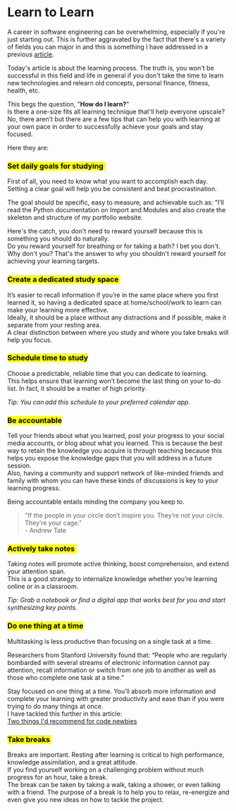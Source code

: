 # Learn to Learn

A career in software engineering can be overwhelming, especially if you're just starting out. This is further aggravated by the fact that there's a variety of fields you can major in and this is something I have addressed in a previous [article](https://hashnode.com/post/cl9lsjpd9000209l52pqg4wc1).

Today's article is about the learning process. The truth is, you won't be successful in this field and life in general if you don't take the time to learn new technologies and relearn old concepts, personal finance, fitness, health, etc.

This begs the question, "**How do I learn?**"  
Is there a one-size fits all learning technique that'll help everyone upscale? No, there aren't but there are a few tips that can help you with learning at your own pace in order to successfully achieve your goals and stay focused.

Here they are:

### **<mark>Set daily goals for studying&nbsp;</mark>** 

First of all, you need to know what you want to accomplish each day.  
Setting a clear goal will help you be consistent and beat procrastination.

The goal should be specific, easy to measure, and achievable such as: "I’ll read the Python documentation on Import and Modules and also create the skeleton and structure of my portfolio website.

Here's the catch, you don't need to reward yourself because this is something you should do naturally.  
Do you reward yourself for breathing or for taking a bath? I bet you don't. Why don't you? That's the answer to why you shouldn't reward yourself for achieving your learning targets.

### **<mark>Create a dedicated study space&nbsp;</mark>** 

It’s easier to recall information if you’re in the same place where you first learned it, so having a dedicated space at home/school/work to learn can make your learning more effective.  
Ideally, it should be a place without any distractions and if possible, make it separate from your resting area.  
A clear distinction between where you study and where you take breaks will help you focus.

### **<mark>Schedule time to study</mark>**

Choose a predictable, reliable time that you can dedicate to learning.  
This helps ensure that learning won’t become the last thing on your to-do list. In fact, it should be a matter of high priority.

*Tip: You can add this schedule to your preferred calendar app.*

### **<mark>Be accountable</mark>**

Tell your friends about what you learned, post your progress to your social media accounts, or blog about what you learned. This is because the best way to retain the knowledge you acquire is through teaching because this helps you expose the knowledge gaps that you will address in a future session.  
Also, having a community and support network of like-minded friends and family with whom you can have these kinds of discussions is key to your learning progress.

Being accountable entails minding the company you keep to.

> "If the people in your circle don’t inspire you. They’re not your circle. They’re your cage."  
> \- Andrew Tate

### **<mark>Actively take notes&nbsp;</mark>** 

Taking notes will promote active thinking, boost comprehension, and extend your attention span.  
This is a good strategy to internalize knowledge whether you’re learning online or in a classroom.

*Tip: Grab a notebook or find a digital app that works best for you and start synthesizing key points.*

### **<mark>Do one thing at a time</mark>**

Multitasking is less productive than focusing on a single task at a time.  
  
Researchers from Stanford University found that: “People who are regularly bombarded with several streams of electronic information cannot pay attention, recall information or switch from one job to another as well as those who complete one task at a time.”  
  
Stay focused on one thing at a time. You’ll absorb more information and complete your learning with greater productivity and ease than if you were trying to do many things at once.  
I have tackled this further in this article:  
[Two things I'd recommend for code newbies](https://hashnode.com/post/cl9lsjpd9000209l52pqg4wc1)

### **<mark>Take breaks&nbsp;</mark>** 

Breaks are important. Resting after learning is critical to high performance, knowledge assimilation, and a great attitude.  
If you find yourself working on a challenging problem without much progress for an hour, take a break.  
The break can be taken by taking a walk, taking a shower, or even talking with a friend. The purpose of a break is to help you to relax, re-energize and even give you new ideas on how to tackle the project.